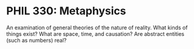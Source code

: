 # PHIL 330: Metaphysics

An examination of general theories of the nature of reality. What kinds of things exist? What are space, time, and causation? Are abstract entities (such as numbers) real?